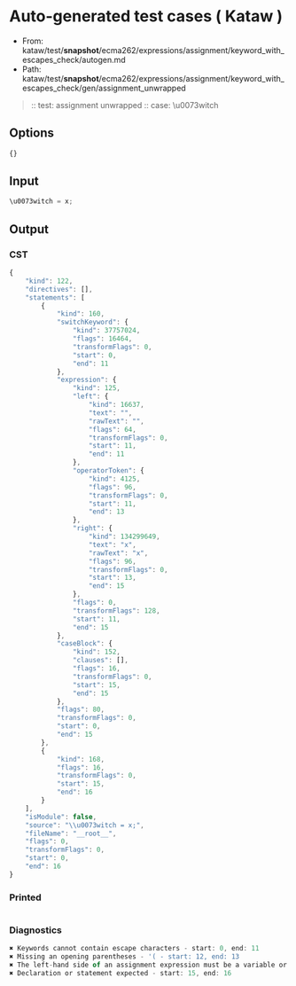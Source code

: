 # Auto-generated test cases ( Kataw )
- From: kataw/test/__snapshot__/ecma262/expressions/assignment/keyword_with_escapes_check/autogen.md
- Path: kataw/test/__snapshot__/ecma262/expressions/assignment/keyword_with_escapes_check/gen/assignment_unwrapped
> :: test: assignment unwrapped
> :: case: \u0073witch
## Options

`````js
{}
`````
## Input

`````js
\u0073witch = x;
`````
## Output

### CST

```javascript
{
    "kind": 122,
    "directives": [],
    "statements": [
        {
            "kind": 160,
            "switchKeyword": {
                "kind": 37757024,
                "flags": 16464,
                "transformFlags": 0,
                "start": 0,
                "end": 11
            },
            "expression": {
                "kind": 125,
                "left": {
                    "kind": 16637,
                    "text": "",
                    "rawText": "",
                    "flags": 64,
                    "transformFlags": 0,
                    "start": 11,
                    "end": 11
                },
                "operatorToken": {
                    "kind": 4125,
                    "flags": 96,
                    "transformFlags": 0,
                    "start": 11,
                    "end": 13
                },
                "right": {
                    "kind": 134299649,
                    "text": "x",
                    "rawText": "x",
                    "flags": 96,
                    "transformFlags": 0,
                    "start": 13,
                    "end": 15
                },
                "flags": 0,
                "transformFlags": 128,
                "start": 11,
                "end": 15
            },
            "caseBlock": {
                "kind": 152,
                "clauses": [],
                "flags": 16,
                "transformFlags": 0,
                "start": 15,
                "end": 15
            },
            "flags": 80,
            "transformFlags": 0,
            "start": 0,
            "end": 15
        },
        {
            "kind": 168,
            "flags": 16,
            "transformFlags": 0,
            "start": 15,
            "end": 16
        }
    ],
    "isModule": false,
    "source": "\\u0073witch = x;",
    "fileName": "__root__",
    "flags": 0,
    "transformFlags": 0,
    "start": 0,
    "end": 16
}
```

### Printed

```javascript

```

### Diagnostics

```javascript
✖ Keywords cannot contain escape characters - start: 0, end: 11
✖ Missing an opening parentheses - '( - start: 12, end: 13
✖ The left-hand side of an assignment expression must be a variable or a property access - start: 11, end: 13
✖ Declaration or statement expected - start: 15, end: 16

```

